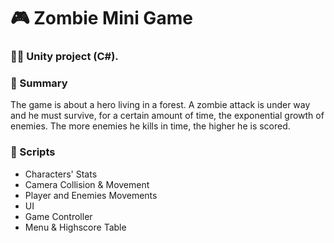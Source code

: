 # 🎮 Zombie Mini Game

### 👨‍💻 Unity project (C#).

### 📄 Summary 
The game is about a hero living in a forest. A zombie attack is under way and he must survive, for a certain amount of time, the exponential growth of enemies.  The more enemies he kills in time, the higher he is scored. 

### 📍 Scripts

- Characters' Stats
- Camera Collision & Movement
- Player and Enemies Movements
- UI
- Game Controller
- Menu & Highscore Table

